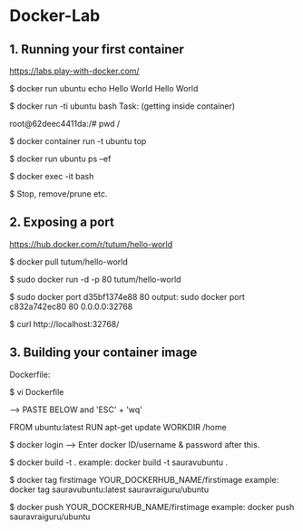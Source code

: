 # Docker-Lab

## 1. Running your first container 
https://labs.play-with-docker.com/

$ docker run ubuntu echo Hello World
Hello World

$ docker run -ti ubuntu bash 
Task: (getting inside container)

root@62deec4411da:/# pwd
/

$ docker container run -t ubuntu top

$ docker run ubuntu ps –ef

$ docker exec -it <mycontainerID> bash

$ Stop, remove/prune etc.



## 2. Exposing a port 
https://hub.docker.com/r/tutum/hello-world

$ docker pull tutum/hello-world

$ sudo docker run -d -p 80 tutum/hello-world

$ sudo docker port d35bf1374e88 80
output: sudo docker port c832a742ec80 80
0.0.0.0:32768

$ curl http://localhost:32768/

## 3. Building your container image 

Dockerfile:

$ vi Dockerfile

--> PASTE BELOW and 'ESC' + 'wq'

FROM ubuntu:latest
RUN apt-get update
WORKDIR /home


$ docker login
--> Enter docker ID/username & password after this.

$ docker build -t <imagename> .
example: docker build -t sauravubuntu .

$ docker tag firstimage YOUR_DOCKERHUB_NAME/firstimage
example: docker tag sauravubuntu:latest sauravraiguru/ubuntu

$ docker push YOUR_DOCKERHUB_NAME/firstimage
example: docker push sauravraiguru/ubuntu


